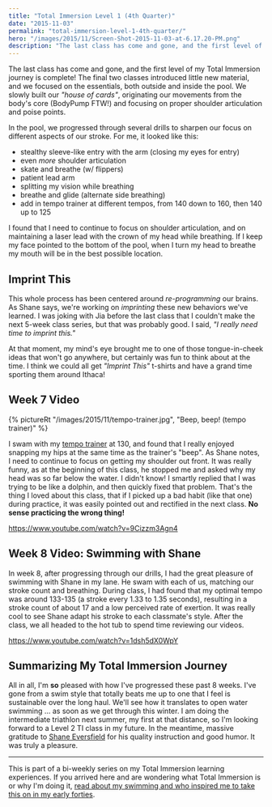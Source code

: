 ```yaml
---
title: "Total Immersion Level 1 (4th Quarter)"
date: "2015-11-03"
permalink: "total-immersion-level-1-4th-quarter/"
hero: "/images/2015/11/Screen-Shot-2015-11-03-at-6.17.20-PM.png"
description: "The last class has come and gone, and the first level of my Total Immersion journey is complete! The final two classes introduced little new material, and we focused on the essentials, both outside and inside the pool."
---
```


The last class has come and gone, and the first level of my Total Immersion journey is complete! The final two classes introduced little new material, and we focused on the essentials, both outside and inside the pool. We slowly built our _"house of cards"_, originating our movements from the body's core (BodyPump FTW!) and focusing on proper shoulder articulation and poise points.

In the pool, we progressed through several drills to sharpen our focus on different aspects of our stroke. For me, it looked like this:

- stealthy sleeve-like entry with the arm (closing my eyes for entry)
- even *more* shoulder articulation
- skate and breathe (w/ flippers)
- patient lead arm
- splitting my vision while breathing
- breathe and glide (alternate side breathing)
- add in tempo trainer at different tempos, from 140 down to 160, then 140 up to 125

I found that I need to continue to focus on shoulder articulation, and on maintaining a laser lead with the crown of my head while breathing. If I keep my face pointed to the bottom of the pool, when I turn my head to breathe my mouth will be in the best possible location.

## Imprint This

This whole process has been centered around *re-programming* our brains. As Shane says, we're working on _imprinting_ these new behaviors we've learned. I was joking with Jia before the last class that I couldn't make the next 5-week class series, but that was probably good. I said, _"I really need time to imprint this."_

At that moment, my mind's eye brought me to one of those tongue-in-cheek ideas that won't go anywhere, but certainly was fun to think about at the time. I think we could all get _"Imprint This"_ t-shirts and have a grand time sporting them around Ithaca!

## Week 7 Video

{% pictureRt "/images/2015/11/tempo-trainer.jpg", "Beep, beep! (tempo trainer)" %}

I swam with my [tempo trainer](http://amzn.to/1MFY1Ms) at 130, and found that I really enjoyed snapping my hips at the same time as the trainer's "beep". As Shane notes, I need to continue to focus on getting my shoulder out front. It was really funny, as at the beginning of this class, he stopped me and asked why my head was so far below the water. I didn't know! I smartly replied that I was trying to be like a dolphin, and then quickly fixed that problem. That's the thing I loved about this class, that if I picked up a bad habit (like that one) during practice, it was easily pointed out and rectified in the next class. **No sense practicing the wrong thing!**

https://www.youtube.com/watch?v=9Cizzm3Agn4

## Week 8 Video: Swimming with Shane

In week 8, after progressing through our drills, I had the great pleasure of swimming with Shane in my lane. He swam with each of us, matching our stroke count and breathing. During class, I had found that my optimal tempo was around 133-135 (a stroke every 1.33 to 1.35 seconds), resulting in a stroke count of about 17 and a low perceived rate of exertion. It was really cool to see Shane adapt his stroke to each classmate's style. After the class, we all headed to the hot tub to spend time reviewing our videos.

https://www.youtube.com/watch?v=1dsh5dX0WpY

## Summarizing My Total Immersion Journey

All in all, I'm **so** pleased with how I've progressed these past 8 weeks. I've gone from a swim style that totally beats me up to one that I feel is sustainable over the long haul. We'll see how it translates to open water swimming ... as soon as we get through this winter. I am doing the intermediate triathlon next summer, my first at that distance, so I'm looking forward to a Level 2 TI class in my future. In the meantime, massive gratitude to [Shane Eversfield](http://www.zendurancecycling.com/shane-eversfield.html) for his quality instruction and good humor. It was truly a pleasure.

---

This is part of a bi-weekly series on my Total Immersion learning experiences. If you arrived here and are wondering what Total Immersion is or why I'm doing it, [read about my swimming and who inspired me to take this on in my early forties](/swimming/).
